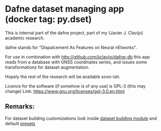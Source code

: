 # Dafne dataset managing app (docker tag: py.dset)

This is internal part of the dafne project,
part of my (Javier J. Clavijo) academic research.

dafne stands for "Dispalcement As Features on Neural nEtworks".

For use in combination with http://github.com/jjclavijo/dafne-db
this app reads from a database with GNSS coordinates series, and issues
some transformations for dataset augmentation.

Hopely the rest of the research will be available soon-ish.

Licence for the software (if somehow is of any use) is GPL-3 (this may change)
Link: https://www.gnu.org/licenses/gpl-3.0.en.html

## Remarks:

For dataset building customizations look inside [dataset building module](./dafnedset) and
default [presets](./dafnedset/presets)
